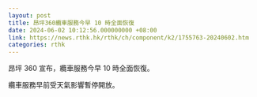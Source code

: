 ```yaml
---
layout: post
title: 昂坪360纜車服務今早 10 時全面恢復
date: 2024-06-02 10:12:56.000000000 +08:00
link: https://news.rthk.hk/rthk/ch/component/k2/1755763-20240602.htm
categories: rthk
---
```


昂坪 360 宣布，纜車服務今早 10 時全面恢復。

纜車服務早前受天氣影響暫停開放。
